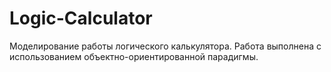# Logic-Calculator
Моделирование работы логического калькулятора.
Работа выполнена с использованием объектно-ориентированной парадигмы.
